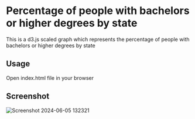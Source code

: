 # Percentage of people with bachelors or higher degrees by state
This is a d3.js scaled graph which represents the percentage of people with bachelors or higher degrees by state

## Usage
Open index.html file in your browser

## Screenshot
![Screenshot 2024-06-05 132321](https://github.com/VladGaranovskyi/UsEducationStats_d3/assets/114082118/3b0f0371-465d-4aa0-998e-8aa1af4793d8)
